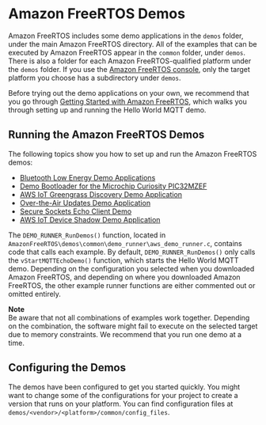 # Amazon FreeRTOS Demos<a name="freertos-next-steps"></a>

Amazon FreeRTOS includes some demo applications in the `demos` folder, under the main Amazon FreeRTOS directory\. All of the examples that can be executed by Amazon FreeRTOS appear in the `common` folder, under `demos`\. There is also a folder for each Amazon FreeRTOS\-qualified platform under the `demos` folder\. If you use the [Amazon FreeRTOS console](https://console.aws.amazon.com/freertos), only the target platform you choose has a subdirectory under `demos`\.

Before trying out the demo applications on your own, we recommend that you go through [Getting Started with Amazon FreeRTOS](freertos-getting-started.md), which walks you through setting up and running the Hello World MQTT demo\.

## Running the Amazon FreeRTOS Demos<a name="running-demos"></a>

The following topics show you how to set up and run the Amazon FreeRTOS demos:
+ [Bluetooth Low Energy Demo Applications](ble-demo.md)
+ [Demo Bootloader for the Microchip Curiosity PIC32MZEF](microchip-bootloader.md)
+ [AWS IoT Greengrass Discovery Demo Application](gg-demo.md)
+ [Over\-the\-Air Updates Demo Application](ota-demo.md)
+ [Secure Sockets Echo Client Demo](secure-sockets-demo.md)
+ [AWS IoT Device Shadow Demo Application](shadow-demo.md)

The `DEMO_RUNNER_RunDemos()` function, located in `AmazonFreeRTOS\demos\common\demo_runner\aws_demo_runner.c`, contains code that calls each example\. By default, `DEMO_RUNNER_RunDemos()` only calls the `vStartMQTTEchoDemo()` function, which starts the Hello World MQTT demo\. Depending on the configuration you selected when you downloaded Amazon FreeRTOS, and depending on where you downloaded Amazon FreeRTOS, the other example runner functions are either commented out or omitted entirely\.

**Note**  
Be aware that not all combinations of examples work together\. Depending on the combination, the software might fail to execute on the selected target due to memory constraints\. We recommend that you run one demo at a time\.

## Configuring the Demos<a name="configuring-demos"></a>

The demos have been configured to get you started quickly\. You might want to change some of the configurations for your project to create a version that runs on your platform\. You can find configuration files at `demos/<vendor>/<platform>/common/config_files`\.